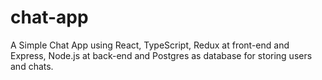 # chat-app
A Simple Chat App using React, TypeScript, Redux at front-end and Express, Node.js at back-end and Postgres as database for storing users and chats.
